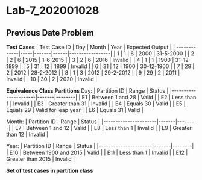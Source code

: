 # Lab-7_202001028
## Previous Date Problem

**Test Cases**
| Test Case ID | Day | Month | Year | Expected Output |
| -------------|-----|-------|------|-----------------|
| 1 | 1 | 6 | 2000 | 31-5-2000 |
| 2 | 2 | 6 | 2015 | 1-6-2015 |
| 3 | 2 | 6 | 2016 | Invalid |
| 4 | 1 | 1 | 1900 | 31-12-1899 |
| 5 | 31 | 12 | 1899 | Invalid |
| 6 | 31 | 12 | 1900 | 30-12-1900 |
| 7 | 29 | 2 | 2012 | 28-2-2012 |
| 8 | 1 | 3 | 2012 | 29-2-2012 | 
| 9 | 29 | 2 | 2011 | Invalid |
| 10 | 30 | 2 | 2020 | Invalid |


**Equivalence Class Partitions**
Day:
| Partition ID | Range | Status |
|----------------------|-------|--------|
| E1 | Between 1 and 28 | Valid |
| E2 | Less than 1 | Invalid |
| E3 | Greater than 31 | Invalid |
| E4 | Equals 30 | Valid |
| E5 | Equals 29 | Valid for leap year |
| E6 | Equals 31 | Valid |

Month:
| Partition ID | Range | Status |
|----------------------|-------|--------|
| E7 | Between 1 and 12 | Valid |
| E8 | Less than 1 | Invalid |
| E9 | Greater than 12 | Invalid |

Year: 
| Partition ID | Range | Status |
|----------------------|-------|--------|
| E10 | Between 1900 and 2015 | Valid |
| E11 | Less than 1 | Invalid |
| E12 | Greater than 2015 | Invalid |

**Set of test cases in partition class**
